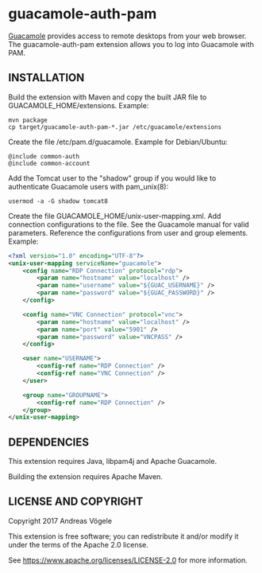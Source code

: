 # guacamole-auth-pam

[Guacamole](https://guacamole.incubator.apache.org/) provides access to
remote desktops from your web browser.  The guacamole-auth-pam extension
allows you to log into Guacamole with PAM.

## INSTALLATION

Build the extension with Maven and copy the built JAR file to
GUACAMOLE_HOME/extensions. Example:

```
mvn package
cp target/guacamole-auth-pam-*.jar /etc/guacamole/extensions
```

Create the file /etc/pam.d/guacamole. Example for Debian/Ubuntu:

```
@include common-auth
@include common-account
```

Add the Tomcat user to the "shadow" group if you would like to authenticate
Guacamole users with pam_unix(8):

```
usermod -a -G shadow tomcat8
```

Create the file GUACAMOLE_HOME/unix-user-mapping.xml. Add connection
configurations to the file. See the Guacamole manual for valid parameters.
Reference the configurations from user and group elements.  Example:

```xml
<?xml version="1.0" encoding="UTF-8"?>
<unix-user-mapping serviceName="guacamole">
    <config name="RDP Connection" protocol="rdp">
        <param name="hostname" value="localhost" />
        <param name="username" value="${GUAC_USERNAME}" />
        <param name="password" value="${GUAC_PASSWORD}" />
    </config>

    <config name="VNC Connection" protocol="vnc">
        <param name="hostname" value="localhost" />
        <param name="port" value="5901" />
        <param name="password" value="VNCPASS" />
    </config>

    <user name="USERNAME">
        <config-ref name="RDP Connection" />
        <config-ref name="VNC Connection" />
    </user>

    <group name="GROUPNAME">
        <config-ref name="RDP Connection" />
    </group>
</unix-user-mapping>
```

## DEPENDENCIES

This extension requires Java, libpam4j and Apache Guacamole.

Building the extension requires Apache Maven.

## LICENSE AND COPYRIGHT

Copyright 2017 Andreas Vögele

This extension is free software; you can redistribute it and/or modify it
under the terms of the Apache 2.0 license.

See https://www.apache.org/licenses/LICENSE-2.0 for more information.
